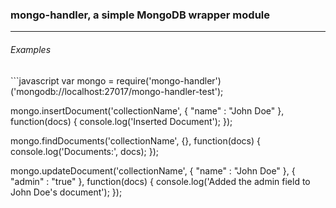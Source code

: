 <h3><strong>mongo-handler</strong>, a simple MongoDB wrapper module</h3>
<hr>
<h6>Examples</h6>
```javascript
var mongo = require('mongo-handler')('mongodb://localhost:27017/mongo-handler-test');

mongo.insertDocument('collectionName', { "name" : "John Doe" }, function(docs) {
  console.log('Inserted Document');
});

mongo.findDocuments('collectionName', {}, function(docs) {
  console.log('Documents:', docs);
});

mongo.updateDocument('collectionName', { "name" : "John Doe" }, { "admin" : "true" }, function(docs) {
  console.log('Added the admin field to John Doe's document');
});
```